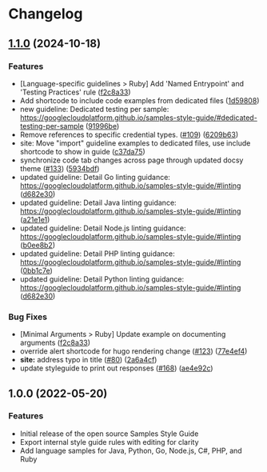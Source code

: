 # Changelog

## [1.1.0](https://github.com/GoogleCloudPlatform/samples-style-guide/compare/v1.0.0...v1.1.0) (2024-10-18)


### Features

* [Language-specific guidelines &gt; Ruby] Add 'Named Entrypoint' and 'Testing Practices' rule ([f2c8a33](https://github.com/GoogleCloudPlatform/samples-style-guide/commit/f2c8a33b74c06f8068fc9870a0ed3c751f153d57))
* Add shortcode to include code examples from dedicated files ([1d59808](https://github.com/GoogleCloudPlatform/samples-style-guide/commit/1d59808a9dab51bc70c43abc44d848782a93b931))
* new guideline: Dedicated testing per sample: https://googlecloudplatform.github.io/samples-style-guide/#dedicated-testing-per-sample ([91996be](https://github.com/GoogleCloudPlatform/samples-style-guide/commit/91996bec49845c9e784f289a0939060b1db4d309))
* Remove references to specific credential types. ([#109](https://github.com/GoogleCloudPlatform/samples-style-guide/issues/109)) ([6209b63](https://github.com/GoogleCloudPlatform/samples-style-guide/commit/6209b632fd8292573a98622be6fbe49f92e54a5d))
* site: Move "import" guideline examples to dedicated files, use include shortcode to show in guide ([c37da75](https://github.com/GoogleCloudPlatform/samples-style-guide/commit/c37da75e2ad653bc980634fcaba1d7385696416f))
* synchronize code tab changes across page through updated docsy theme ([#133](https://github.com/GoogleCloudPlatform/samples-style-guide/issues/133)) ([5934bdf](https://github.com/GoogleCloudPlatform/samples-style-guide/commit/5934bdf63b89ab854681d869e9288cb14a004b38))
* updated guideline: Detail Go linting guidance: https://googlecloudplatform.github.io/samples-style-guide/#linting ([d682e30](https://github.com/GoogleCloudPlatform/samples-style-guide/commit/d682e301ca30cff1b5443f2f98c3e6175a096969))
* updated guideline: Detail Java linting guidance: https://googlecloudplatform.github.io/samples-style-guide/#linting ([a21e1e1](https://github.com/GoogleCloudPlatform/samples-style-guide/commit/a21e1e1d1f1c64c666ebff6406e1026d82542670))
* updated guideline: Detail Node.js linting guidance: https://googlecloudplatform.github.io/samples-style-guide/#linting ([b0ee8b2](https://github.com/GoogleCloudPlatform/samples-style-guide/commit/b0ee8b25246e10c90dd35426dd721283cdb73116))
* updated guideline: Detail PHP linting guidance: https://googlecloudplatform.github.io/samples-style-guide/#linting ([0bb1c7e](https://github.com/GoogleCloudPlatform/samples-style-guide/commit/0bb1c7e9d98bd5e5de36374c012fc97b5418421a))
* updated guideline: Detail Python linting guidance: https://googlecloudplatform.github.io/samples-style-guide/#linting ([d682e30](https://github.com/GoogleCloudPlatform/samples-style-guide/commit/d682e301ca30cff1b5443f2f98c3e6175a096969))


### Bug Fixes

* [Minimal Arguments &gt; Ruby] Update example on documenting arguments ([f2c8a33](https://github.com/GoogleCloudPlatform/samples-style-guide/commit/f2c8a33b74c06f8068fc9870a0ed3c751f153d57))
* override alert shortcode for hugo rendering change ([#123](https://github.com/GoogleCloudPlatform/samples-style-guide/issues/123)) ([77e4ef4](https://github.com/GoogleCloudPlatform/samples-style-guide/commit/77e4ef4cd19a8533c952e2a81a14c62565854667))
* **site:** address typo in title ([#80](https://github.com/GoogleCloudPlatform/samples-style-guide/issues/80)) ([2a6a4cf](https://github.com/GoogleCloudPlatform/samples-style-guide/commit/2a6a4cf9a11a15a466bc2998e9aaaa764fde4c30))
* update styleguide to print out responses ([#168](https://github.com/GoogleCloudPlatform/samples-style-guide/issues/168)) ([ae4e92c](https://github.com/GoogleCloudPlatform/samples-style-guide/commit/ae4e92c778af53d8303ce176be0e0e1d68da5b6d))

## 1.0.0 (2022-05-20)


### Features

* Initial release of the open source Samples Style Guide
* Export internal style guide rules with editing for clarity
* Add language samples for Java, Python, Go, Node.js, C#, PHP, and Ruby
